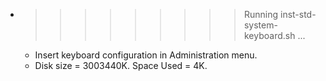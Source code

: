 * >>>>>>>>> Running inst-std-system-keyboard.sh ...
  * Insert keyboard configuration in Administration menu.
  * Disk size = 3003440K. Space Used = 4K.

